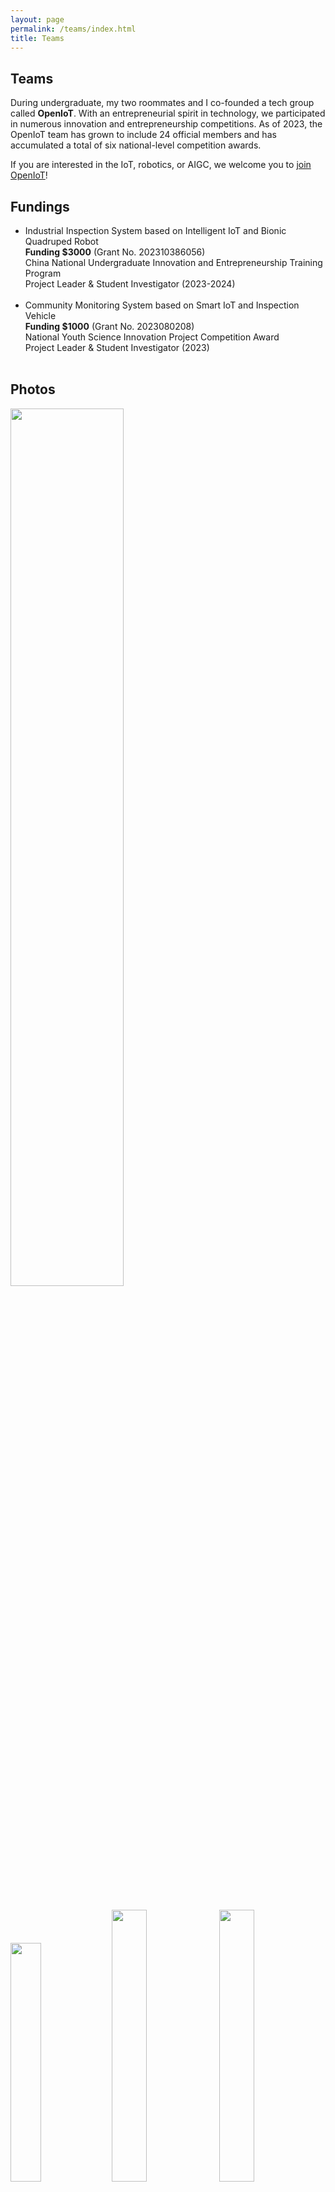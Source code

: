 ```yaml
---
layout: page
permalink: /teams/index.html
title: Teams
---
```


## Teams

During undergraduate, my two roommates and I co-founded a tech group called **OpenIoT**. With an entrepreneurial spirit in technology, we participated in numerous innovation and entrepreneurship competitions. As of 2023, the OpenIoT team has grown to include 24 official members and has accumulated a total of six national-level competition awards.

If you are interested in the IoT, robotics, or AIGC, we welcome you to [join OpenIoT](https://fzuiot.site/english/)!

## Fundings

- Industrial Inspection System based on Intelligent IoT and Bionic Quadruped Robot<br>**Funding $3000** (Grant No. 202310386056)<br>China National Undergraduate Innovation and Entrepreneurship Training Program<br>Project Leader & Student Investigator (2023-2024)<br><br>
- Community Monitoring System based on Smart IoT and Inspection Vehicle<br>**Funding $1000** (Grant No. 2023080208)<br>National Youth Science Innovation Project Competition Award<br>Project Leader & Student Investigator (2023)<br><br>

## Photos

<left>
  <img src = "https://p.ipic.vip/l97lne.jpg" width = 60%>
</left>

<br><br>

<div class="third">
<img src="https://p.ipic.vip/04r3o2.jpg" width = 31.3%>
<img src="https://p.ipic.vip/9mnzf6.jpg" width = 33.4%>
<img src="https://p.ipic.vip/js0zdy.jpg" width = 33.4%>
</div>

<br>

```tex
本科期间，我和两位室友共同创办了一支名为OpenIoT的技术小组，我们怀揣着技术创业的理想，参加了许多创新创业竞赛。截止2023年，OpenIoT团队一共拥有24名正式成员，累计获得了6项国家级竞赛奖项。如果你对物联网、AIGC、机器人感兴趣，欢迎你加入OpenIoT！Link: https://fzuiot.site/
```

<br>
